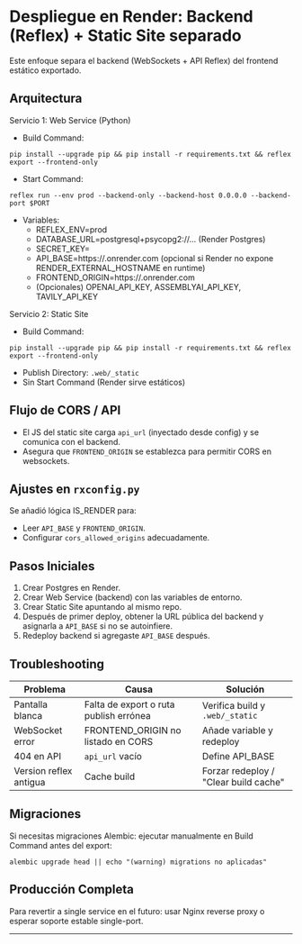# Despliegue en Render: Backend (Reflex) + Static Site separado

Este enfoque separa el backend (WebSockets + API Reflex) del frontend estático exportado.

## Arquitectura

Servicio 1: Web Service (Python)
- Build Command:
```
pip install --upgrade pip && pip install -r requirements.txt && reflex export --frontend-only
```
- Start Command:
```
reflex run --env prod --backend-only --backend-host 0.0.0.0 --backend-port $PORT
```
- Variables:
  - REFLEX_ENV=prod
  - DATABASE_URL=postgresql+psycopg2://... (Render Postgres)
  - SECRET_KEY=<token seguro>
  - API_BASE=https://<dominio-backend>.onrender.com  (opcional si Render no expone RENDER_EXTERNAL_HOSTNAME en runtime)
  - FRONTEND_ORIGIN=https://<dominio-frontend>.onrender.com
  - (Opcionales) OPENAI_API_KEY, ASSEMBLYAI_API_KEY, TAVILY_API_KEY

Servicio 2: Static Site
- Build Command:
```
pip install --upgrade pip && pip install -r requirements.txt && reflex export --frontend-only
```
- Publish Directory: `.web/_static`
- Sin Start Command (Render sirve estáticos)

## Flujo de CORS / API
- El JS del static site carga `api_url` (inyectado desde config) y se comunica con el backend.
- Asegura que `FRONTEND_ORIGIN` se establezca para permitir CORS en websockets.

## Ajustes en `rxconfig.py`
Se añadió lógica IS_RENDER para:
- Leer `API_BASE` y `FRONTEND_ORIGIN`.
- Configurar `cors_allowed_origins` adecuadamente.

## Pasos Iniciales
1. Crear Postgres en Render.
2. Crear Web Service (backend) con las variables de entorno.
3. Crear Static Site apuntando al mismo repo.
4. Después de primer deploy, obtener la URL pública del backend y asignarla a `API_BASE` si no se autoinfiere.
5. Redeploy backend si agregaste `API_BASE` después.

## Troubleshooting
| Problema | Causa | Solución |
|----------|-------|----------|
| Pantalla blanca | Falta de export o ruta publish errónea | Verifica build y `.web/_static` |
| WebSocket error | FRONTEND_ORIGIN no listado en CORS | Añade variable y redeploy |
| 404 en API | `api_url` vacío | Define API_BASE |
| Version reflex antigua | Cache build | Forzar redeploy / "Clear build cache" |

## Migraciones
Si necesitas migraciones Alembic: ejecutar manualmente en Build Command antes del export:
```
alembic upgrade head || echo "(warning) migrations no aplicadas"
```

## Producción Completa
Para revertir a single service en el futuro: usar Nginx reverse proxy o esperar soporte estable single-port.

---
